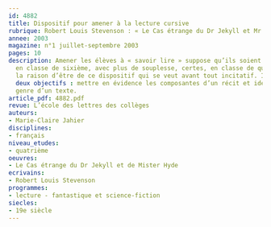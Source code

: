```yaml
---
id: 4882
title: Dispositif pour amener à la lecture cursive
rubrique: Robert Louis Stevenson : « Le Cas étrange du Dr Jekyll et Mr. Hyde »
annee: 2003
magazine: n°1 juillet-septembre 2003
pages: 10
description: Amener les élèves à « savoir lire » suppose qu’ils soient guidés. Étroitement
  en classe de sixième, avec plus de souplesse, certes, en classe de quatrième. C’est
  la raison d’être de ce dispositif qui se veut avant tout incitatif. Il permet d’aborder
  deux objectifs : mettre en évidence les composantes d’un récit et identifier le
  genre d’un texte.
article_pdf: 4882.pdf
revue: L’école des lettres des collèges
auteurs:
- Marie-Claire Jahier
disciplines:
- français
niveau_etudes:
- quatrième
oeuvres:
- Le Cas étrange du Dr Jekyll et de Mister Hyde
ecrivains:
- Robert Louis Stevenson
programmes:
- lecture - fantastique et science-fiction
siecles:
- 19e siècle
---
```

